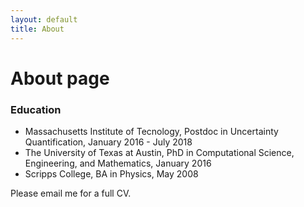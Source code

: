 ```yaml
---
layout: default
title: About
---
```

# About page

<h3> Education </h3>
<ul>
   <li>Massachusetts Institute of Tecnology, Postdoc in Uncertainty Quantification, January 2016 - July 2018</li>
   <li>The University of Texas at Austin, PhD in Computational Science, Engineering, and Mathematics, January 2016</li>
   <li>Scripps College, BA in Physics, May 2008</li>
</ul>

Please email me for a full CV.
